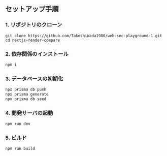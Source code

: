 ## セットアップ手順

### 1. リポジトリのクローン

```
git clone https://github.com/TakeshiWada1980/web-sec-playground-1.git
cd nextjs-render-compare
```

### 2. 依存関係のインストール

```bash
npm i
```

### 3. データベースの初期化

```bash
npx prisma db push
npx prisma generate
npx prisma db seed
```

### 4. 開発サーバの起動

```bash
npm run dev
```

### 5. ビルド

```bash
npm run build
```


